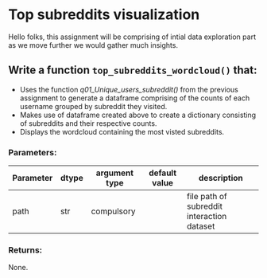 # Top subreddits visualization

Hello folks, this assignment will be comprising of intial data exploration part as we move further we would gather much insights.

## Write a function `top_subreddits_wordcloud()` that:
* Uses the function *q01_Unique_users_subreddit()* from the previous assignment to generate a dataframe comprising of the         counts of each username grouped by subreddit they visited.
* Makes use of dataframe created above to create a dictionary consisting of subreddits and their respective counts.
* Displays the wordcloud containing the most visted subreddits.

### Parameters:

| Parameter | dtype | argument type | default value | description |
| --- | --- | --- | --- | --- | 
| path | str | compulsory |  | file path of subreddit interaction dataset |


### Returns:

None.
